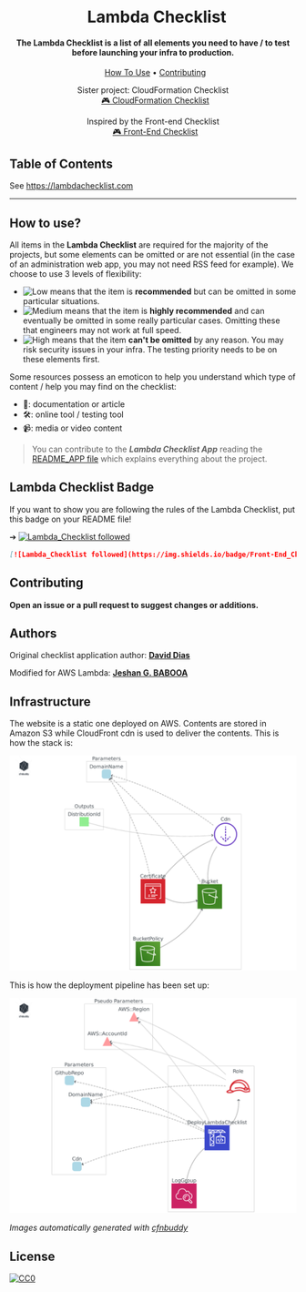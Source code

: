 <h1 align="center">
<br>
  Lambda Checklist
</h1>

<h4 align="center">The Lambda Checklist is a list of all elements you need to have / to test before launching your infra to production.</h4>

<p align="center">
  <a href="#how-to-use">How To Use</a> • <a href="#contributing">Contributing</a>
</p>
<p align="center">
    <span>Sister project: CloudFormation Checklist</span>
    <br>
  <a href="https://github.com/jeshan/cloudformation-checklist">🎮 CloudFormation Checklist</a>
</p>
<p align="center">
    <span>Inspired by the Front-end Checklist</span>
    <br>
  <a href="https://github.com/thedaviddias/Front-End-Checklist#---------front-end-checklist-">🎮 Front-End Checklist</a>
</p>


## Table of Contents

See https://lambdachecklist.com

---

## How to use?

All items in the **Lambda Checklist** are required for the majority of the projects, but some elements can be omitted or are not essential (in the case of an administration web app, you may not need RSS feed for example). We choose to use 3 levels of flexibility:

* ![Low][low_img] means that the item is **recommended** but can be omitted in some particular situations.
* ![Medium][medium_img] means that the item is **highly recommended** and can eventually be omitted in some really particular cases. Omitting these that engineers may not work at full speed.
* ![High][high_img] means that the item **can't be omitted** by any reason. You may risk security issues in your infra. The testing priority needs to be on these elements first.

Some resources possess an emoticon to help you understand which type of content / help you may find on the checklist:

* 📖: documentation or article
* 🛠: online tool / testing tool
* 📹: media or video content

> You can contribute to the ***Lambda Checklist App*** reading the [README_APP file](https://github.com/jeshan/lambda-checklist/blob/master/README_APP.md) which explains everything about the project.

## Lambda Checklist Badge

If you want to show you are following the rules of the Lambda Checklist, put this badge on your README file!

➔ [![Lambda_Checklist followed](https://img.shields.io/badge/Lambda_Checklist-followed-brightgreen.svg)](https://github.com/jeshan/lambda-checklist/)

```md
[![Lambda_Checklist followed](https://img.shields.io/badge/Front‑End_Checklist-followed-brightgreen.svg)](https://github.com/jeshan/lambda-checklist/)
```

## Contributing

**Open an issue or a pull request to suggest changes or additions.**

## Authors

Original checklist application author:
**[David Dias](https://github.com/thedaviddias)**

Modified for AWS Lambda:
**[Jeshan G. BABOOA](https://github.com/jeshan)**

## Infrastructure
The website is a static one deployed on AWS. Contents are stored in Amazon S3 while CloudFront cdn is used to deliver the contents. This is how the stack is:

![](/diagram-app.png)

This is how the deployment pipeline has been set up:

![](/diagram-deployment.png)

*Images automatically generated with [cfnbuddy](https://www.cfnbuddy.com)*

## License

[![CC0](https://i.creativecommons.org/p/zero/1.0/88x31.png)](https://creativecommons.org/publicdomain/zero/1.0/)

[low_img]: https://front-end-checklist.now.sh/low.svg
[medium_img]: https://front-end-checklist.now.sh/medium.svg
[high_img]: https://front-end-checklist.now.sh/high.svg
